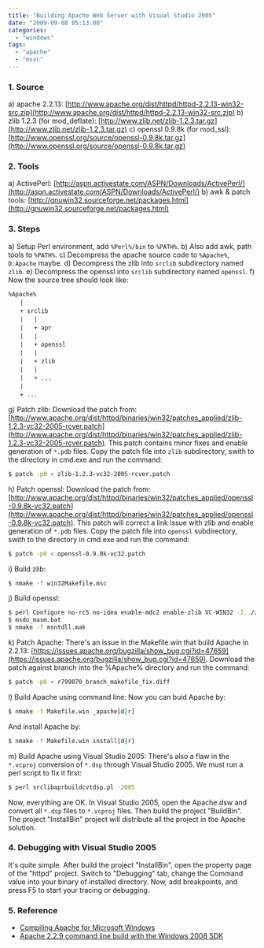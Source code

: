 ```yaml
---
title: "Building Apache Web Server with Visual Studio 2005"
date: "2009-09-08 05:13:00"
categories: 
  - "windows"
tags: 
  - "apache"
  - "msvc"
---
```


### 1. Source

a) apache 2.2.13: [http://www.apache.org/dist/httpd/httpd-2.2.13-win32-src.zip](http://www.apache.org/dist/httpd/httpd-2.2.13-win32-src.zip) b) zlib 1.2.3 (for mod_deflate): [http://www.zlib.net/zlib-1.2.3.tar.gz](http://www.zlib.net/zlib-1.2.3.tar.gz) c) openssl 0.9.8k (for mod_ssl): [http://www.openssl.org/source/openssl-0.9.8k.tar.gz](http://www.openssl.org/source/openssl-0.9.8k.tar.gz)

### 2. Tools

a) ActivePerl: [http://aspn.activestate.com/ASPN/Downloads/ActivePerl/](http://aspn.activestate.com/ASPN/Downloads/ActivePerl/) b) awk & patch tools: [http://gnuwin32.sourceforge.net/packages.html](http://gnuwin32.sourceforge.net/packages.html)

### 3. Steps

a) Setup Perl environment, add `%Perl%/bin` to `%PATH%`. b) Also add awk, path tools to `%PATH%`. c) Decompress the apache source code to `%Apache%`, `D:Apache` maybe. d) Decompress the zlib into `srclib` subdirectory named `zlib`. e) Decompress the openssl into `srclib` subdirectory named `openssl`. f) Now the source tree should look like:

```
%Apache%
　　|
　　+ srclib
　　|   |
　　|   + apr
　　|   |
　　|   + openssl
　　|   |
　　|   + zlib
　　|   |
　　|   + ...
　　|
　　+ ...
```

g) Patch zlib: Download the patch from: [http://www.apache.org/dist/httpd/binaries/win32/patches_applied/zlib-1.2.3-vc32-2005-rcver.patch](http://www.apache.org/dist/httpd/binaries/win32/patches_applied/zlib-1.2.3-vc32-2005-rcver.patch). This patch contains minor fixes and enable generation of `*.pdb` files. Copy the patch file into `zlib` subdirectory, swith to the directory in cmd.exe and run the command:

```bash
$ patch -p0 < zlib-1.2.3-vc32-2005-rcver.patch
```

h) Patch openssl: Download the patch from: [http://www.apache.org/dist/httpd/binaries/win32/patches_applied/openssl-0.9.8k-vc32.patch](http://www.apache.org/dist/httpd/binaries/win32/patches_applied/openssl-0.9.8k-vc32.patch). This patch will correct a link issue with zlib and enable generation of `*.pdb` files. Copy the patch file into `openssl` subdirectory, swith to the directory in cmd.exe and run the command:

```bash
$ patch -p0 < openssl-0.9.8k-vc32.patch
```

i) Build zlib:

```bash
$ nmake -f win32Makefile.msc
```

j) Build openssl:

```bash
$ perl Configure no-rc5 no-idea enable-mdc2 enable-zlib VC-WIN32 -I../zlib -L../zlib
$ msdo_masm.bat
$ nmake -f msntdll.mak
```

k) Patch Apache: There's an issue in the Makefile.win that build Apache in 2.2.13: [https://issues.apache.org/bugzilla/show_bug.cgi?id=47659](https://issues.apache.org/bugzilla/show_bug.cgi?id=47659). Download the patch against branch into the %Apache% directory and run the command:

```bash
$ patch -p0 < r799070_branch_makefile_fix.diff
```

l) Build Apache using command line: Now you can buid Apache by:

```bash
$ nmake -f Makefile.win _apache[d|r]
```

And install Apache by:

```bash
$ nmake -f Makefile.win install[d|r]
```

m) Build Apache using Visual Studio 2005: There's also a flaw in the `*.vcproj` conversion of `*.dsp` through Visual Studio 2005. We must run a perl script to fix it first:

```bash
$ perl srclibaprbuildcvtdsp.pl -2005
```

Now, everything are OK. In Visual Studio 2005, open the Apache.dsw and convert all `*.dsp` files to `*.vcproj` files. Then build the project "BuildBin". The project "InstallBin" project will distribute all the project in the Apache solution.

### 4. Debugging with Visual Studio 2005

It's quite simple. After build the project "InstallBin", open the property page of the "httpd" project. Switch to "Debugging" tab, change the Command value into your binary of installed directory. Now, add breakpoints, and press F5 to start your tracing or debugging.

### 5. Reference

- [Compiling Apache for Microsoft Windows](http://httpd.apache.org/docs/2.2/platform/win_compiling.html)
- [Apache 2.2.9 command line build with the Windows 2008 SDK](http://www.apachelounge.com/viewtopic.php?t=2560)
